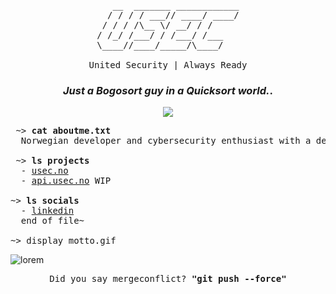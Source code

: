 <pre align="center">

   __  _______ ____________
  / / / / ___// ____/ ____/
 / / / /\__ \/ __/ / /     
/ /_/ /___/ / /___/ /___   
\____//____/_____/\____/   
                           
United Security | Always Ready
</pre>

<h3 align="center">
<em>Just a Bogosort guy in a Quicksort world.</em>.
</h3>
<p align="center">
  <a href=".">
    <img src="https://skillicons.dev/icons?i=git,linux,c,cpp,cs,pwsh,bash,discord,firebase,mysql,html,css,js,react,materialui" />
  </a>
</p>

<pre>
 ~> <strong>cat aboutme.txt</strong>
  Norwegian developer and cybersecurity enthusiast with a degree in <a href="https://www.ntnu.no/studier/bdigsec">Digital Infrastructure and Cybersecurity</a>.
  
 ~> <strong>ls projects</strong>
  - <a href="https://usec.no">usec.no</a>
  - <a href="https://api.usec.no">api.usec.no</a> WIP

~> <strong>ls socials</strong>
  - <a rel=me href="https://www.linkedin.com/in/elias-johansen-0a092a233/">linkedin</a>
  end of file~

~> display motto.gif
</pre>
![lorem](https://github.com/urb4n3/urb4n3/assets/120412864/b3263172-4471-4435-8ec3-e12e18a0fb38)
<pre align="center">
Did you say mergeconflict? <strong>"git push --force"</strong>
</pre>

